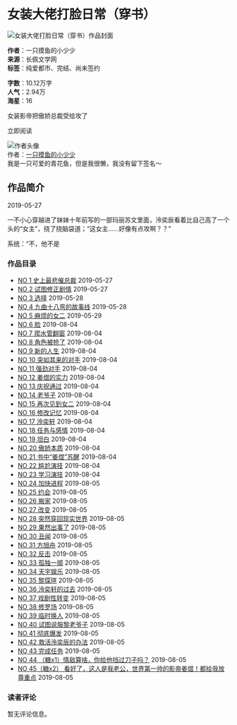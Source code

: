 # 女装大佬打脸日常（穿书）

![女装大佬打脸日常（穿书）作品封面](https://resourcecp-cdn.gongzicp.com/uploads/20190804/0d0cea7d7122a009ad4644c573ec49eb.jpg?x-oss-process=style/original)

**作者**：一只摸鱼的小少少  
**来源**：长佩文学网  
**标签**：纯爱都市、完结、尚未签约

**字数**：10.12万字  
**人气**：2.94万  
**海星**：16  

女装影帝把傲娇总裁受给攻了

立即阅读

![作者头像](https://resourcecp-cdn.gongzicp.com/uploads/20191204/c7d54ba1e4f8f13da899a16d8bd2a169.jpg?x-oss-process=style/head)  
作者：[一只摸鱼的小少少](/zone/user-973569.html)  
我是一只可爱的青花鱼，但是我很懒，我没有留下签名～

## 作品简介

2019-05-27

一不小心穿越进了妹妹十年前写的一部玛丽苏文里面，泠奕辰看着比自己高了一个头的“女主”，挠了挠脑袋道；“这女主……好像有点攻啊？？”

系统：“不，他不是

### 作品目录

- [NO 1 史上最悲催总裁](https://resourcecp-cdn.gongzicp.com/read-374477.html) 2019-05-27
- [NO 2 试图修正剧情](https://resourcecp-cdn.gongzicp.com/read-374478.html) 2019-05-27
- [NO 3 选择](https://resourcecp-cdn.gongzicp.com/read-374483.html) 2019-05-28
- [NO 4 九曲十八弯的故事线](https://resourcecp-cdn.gongzicp.com/read-374488.html) 2019-05-28
- [NO 5 麻烦的女二](https://resourcecp-cdn.gongzicp.com/read-374489.html) 2019-05-29
- [NO 6 脸](https://resourcecp-cdn.gongzicp.com/read-542879.html) 2019-08-04
- [NO 7 爬水管翻窗](https://resourcecp-cdn.gongzicp.com/read-542888.html) 2019-08-04
- [NO 8 角色被抢了](https://resourcecp-cdn.gongzicp.com/read-542898.html) 2019-08-04
- [NO 9 新的人生](https://resourcecp-cdn.gongzicp.com/read-542976.html) 2019-08-04
- [NO 10 突如其来的对手](https://resourcecp-cdn.gongzicp.com/read-542979.html) 2019-08-04
- [NO 11 强劲对手](https://resourcecp-cdn.gongzicp.com/read-543014.html) 2019-08-04
- [NO 12 姜煜的实力](https://resourcecp-cdn.gongzicp.com/read-543024.html) 2019-08-04
- [NO 13 庆祝通过](https://resourcecp-cdn.gongzicp.com/read-543028.html) 2019-08-04
- [NO 14 老爷子](https://resourcecp-cdn.gongzicp.com/read-543036.html) 2019-08-04
- [NO 15 再次见到女二](https://resourcecp-cdn.gongzicp.com/read-543069.html) 2019-08-04
- [NO 16 修改记忆](https://resourcecp-cdn.gongzicp.com/read-543075.html) 2019-08-04
- [NO 17 泠奕轩](https://resourcecp-cdn.gongzicp.com/read-543084.html) 2019-08-04
- [NO 18 任务与感情](https://resourcecp-cdn.gongzicp.com/read-543089.html) 2019-08-04
- [NO 19 坦白](https://resourcecp-cdn.gongzicp.com/read-543097.html) 2019-08-04
- [NO 20 傲娇本质](https://resourcecp-cdn.gongzicp.com/read-543103.html) 2019-08-04
- [NO 21 书中“姜煜”苏醒](https://resourcecp-cdn.gongzicp.com/read-543110.html) 2019-08-04
- [NO 22 尴尬演技](https://resourcecp-cdn.gongzicp.com/read-543120.html) 2019-08-04
- [NO 23 学习演技](https://resourcecp-cdn.gongzicp.com/read-543127.html) 2019-08-04
- [NO 24 加快进程](https://resourcecp-cdn.gongzicp.com/read-543215.html) 2019-08-05
- [NO 25 约会](https://resourcecp-cdn.gongzicp.com/read-543223.html) 2019-08-05
- [NO 26 搬家](https://resourcecp-cdn.gongzicp.com/read-543231.html) 2019-08-05
- [NO 27 改变](https://resourcecp-cdn.gongzicp.com/read-543240.html) 2019-08-05
- [NO 28 突然穿回现实世界](https://resourcecp-cdn.gongzicp.com/read-543243.html) 2019-08-05
- [NO 29 果然出事了](https://resourcecp-cdn.gongzicp.com/read-543246.html) 2019-08-05
- [NO 30 丑闻](https://resourcecp-cdn.gongzicp.com/read-543250.html) 2019-08-05
- [NO 31 方旭舟](https://resourcecp-cdn.gongzicp.com/read-543255.html) 2019-08-05
- [NO 32 反击](https://resourcecp-cdn.gongzicp.com/read-543260.html) 2019-08-05
- [NO 33 孤独一掷](https://resourcecp-cdn.gongzicp.com/read-543263.html) 2019-08-05
- [NO 34 天宇娱乐](https://resourcecp-cdn.gongzicp.com/read-543266.html) 2019-08-05
- [NO 35 黎琛瑄](https://resourcecp-cdn.gongzicp.com/read-543269.html) 2019-08-05
- [NO 36 泠奕轩的过去](https://resourcecp-cdn.gongzicp.com/read-543270.html) 2019-08-05
- [NO 37 戏剧性转变](https://resourcecp-cdn.gongzicp.com/read-543276.html) 2019-08-05
- [NO 38 修罗场](https://resourcecp-cdn.gongzicp.com/read-543283.html) 2019-08-05
- [NO 39 临时换人](https://resourcecp-cdn.gongzicp.com/read-543289.html) 2019-08-05
- [NO 40 试图说服黎老爷子](https://resourcecp-cdn.gongzicp.com/read-543293.html) 2019-08-05
- [NO 41 彻底爆发](https://resourcecp-cdn.gongzicp.com/read-543297.html) 2019-08-05
- [NO 42 救活泠奕辰的办法](https://resourcecp-cdn.gongzicp.com/read-543301.html) 2019-08-05
- [NO 43 完成任务](https://resourcecp-cdn.gongzicp.com/read-543306.html) 2019-08-05
- [NO 44 （糖x1）情敌算啥，你给他挡过刀子吗？](https://resourcecp-cdn.gongzicp.com/read-543311.html) 2019-08-05
- [NO 45（糖x2） 看好了，这人是我老公，世界第一帅的影帝姜煜！都给我放尊重点](https://resourcecp-cdn.gongzicp.com/read-543314.html) 2019-08-05

### 读者评论

暂无评论信息。